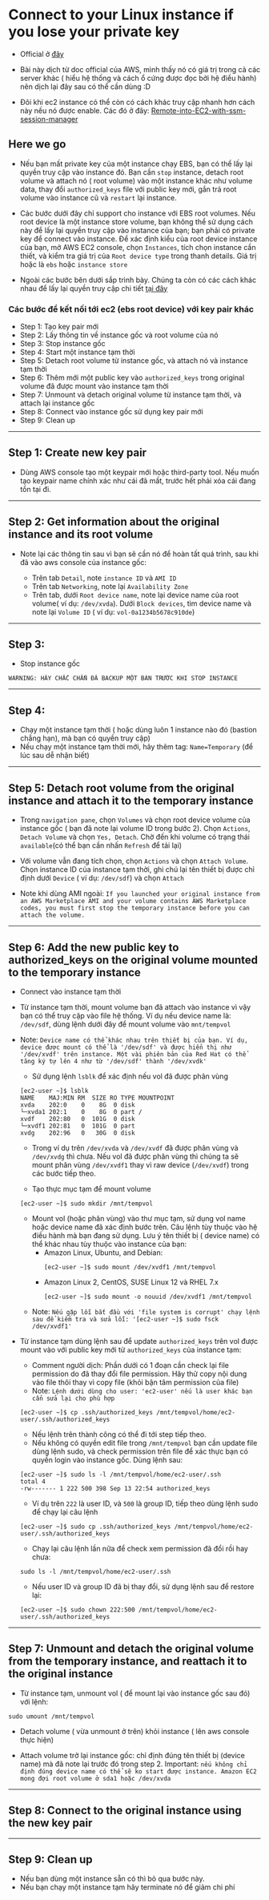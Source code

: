 # Connect to your Linux instance if you lose your private key

- Official ở [đây](https://docs.aws.amazon.com/AWSEC2/latest/UserGuide/replacing-lost-key-pair.html)

- Bài này dịch từ doc official của AWS, mình thấy nó có giá trị trong cả các server khác ( hiểu hệ thống và cách ổ cứng được đọc bởi hệ điều hành) nên dịch lại đây sau có thể cần dùng :D 

- Đôi khi ec2 instance có thể còn có cách khác truy cập nhanh hơn cách này nếu nó được enable. Các đó ở đây: [Remote-into-EC2-with-ssm-session-manager](https://cevo.com.au/post/remoting-into-ec2s-with-ssm-session-manager/)


## Here we go

- Nếu bạn mất private key của một instance chạy EBS, bạn có thể lấy lại quyền truy cập vào instance đó. Bạn cần `stop` instance, detach root volume và attach nó ( root volume) vào một instance khác như volume data, thay đổi `authorized_keys` file với public key mới, gắn trả root volume vào instance cũ và `restart` lại instance.

- Các bước dưới đây chỉ support cho instance với EBS root volumes. Nếu root device là một instance store volume, bạn không thể sử dụng cách này để lấy lại quyền truy cập vào instance của bạn; bạn phải có private key để connect vào instance. Để xác định kiểu của root device instance của bạn, mở AWS EC2 console, chọn `Instances`, tích chọn instance cần thiết, và kiểm tra giá trị của `Root device type` trong thanh details. Giá trị hoặc là `ebs` hoặc `instance store`

- Ngoài các bước bên dưới sắp trình bày. Chúng ta còn có các cách khác nhau để lấy lại quyền truy cập chi tiết [tại đây](https://aws.amazon.com/premiumsupport/knowledge-center/user-data-replace-key-pair-ec2/)

### Các bước để kết nối tới ec2 (ebs root device) với key pair khác

- Step 1: Tạo key pair mới
- Step 2: Lấy thông tin về instance gốc và root volume của nó
- Step 3: Stop instance gốc
- Step 4: Start một instance tạm thời
- Step 5: Detach root volume từ instance gốc, và attach nó và instance tạm thời
- Step 6: Thêm mới một public key vào `authorized_keys` trong original volume đã được mount vào instance tạm thời
- Step 7: Unmount và detach original volume từ instance tạm thời, và attach lại instance gốc
- Step 8: Connect vào instance gốc sử dụng key pair mới
- Step 9: Clean up

---
## Step 1: Create new key pair

- Dùng AWS console tạo một keypair mới hoặc third-party tool. Nếu muốn tạo keypair name chính xác như cái đã mất, trước hết phải xóa cái đang tồn tại đi. 

---
## Step 2: Get information about the original instance and its root volume

- Note lại các thông tin sau vì bạn sẽ cần nó để hoàn tất quá trình, sau khi đã vào aws console của instance gốc:

  - Trên tab `Detail`, note `instance ID` và `AMI ID`
  - Trên tab `Networking`, note lại `Availability Zone`
  - Trên tab, dưới `Root device name`, note lại device name của root volume( ví dụ: `/dev/xvda`). Dưới `Block devices`, tìm device name và note lại `Volume ID` ( ví dụ: `vol-0a1234b5678c910de`)

---
## Step 3:

- Stop instance gốc

```
WARNING: HÃY CHẮC CHẮN ĐÃ BACKUP MỘT BẢN TRƯỚC KHI STOP INSTANCE
```

---
## Step 4:

- Chạy một instance tạm thời ( hoặc dùng luôn 1 instance nào đó (bastion chẳng hạn), mà bạn có quyền truy cập)
- Nếu chạy một instance tạm thời mới, hãy thêm tag: `Name=Temporary` (để lúc sau dễ nhận biết)


---
## Step 5: Detach root volume from the original instance and attach it to the temporary instance

- Trong `navigation pane`, chọn `Volumes` và chọn root device volume của instance gốc ( bạn đã note lại volume ID trong bước 2). Chọn `Actions`, `Detach Volume` và chọn `Yes, Detach`. Chờ đến khi volume có trạng thái `available`(có thể bạn cần nhấn `Refresh` để tải lại)

- Với volume vẫn đang tích chọn, chọn `Actions` và chọn `Attach Volume`. Chọn instance ID của instance tạm thời, ghi chú lại tên thiết bị được chỉ định dưới `Device` ( ví dụ: `/dev/sdf`) và chọn `Attach`

- Note khi dùng AMI ngoài: `If you launched your original instance from an AWS Marketplace AMI and your volume contains AWS Marketplace codes, you must first stop the temporary instance before you can attach the volume.`

---
## Step 6: Add the new public key to authorized_keys on the original volume mounted to the temporary instance

- Connect vào instance tạm thời
- Từ instance tạm thời, mount volume bạn đã attach vào instance vì vậy bạn có thể truy cập vào file hệ thống. Ví dụ nếu device name là: `/dev/sdf`, dùng lệnh dưới đây để mount volume vào `mnt/tempvol`
- Note: `Device name có thể khác nhau trên thiết bị của bạn. Ví dụ, device được mount có thể là '/dev/sdf' và được hiển thị như '/dev/xvdf' trên instance. Một vài phiên bản của Red Hat có thể tăng ký tự lên 4 như từ '/dev/sdf' thành '/dev/xvdk'`
  - Sử dụng lệnh `lsblk` để xác định nếu vol đã được phân vùng
  ```
  [ec2-user ~]$ lsblk
  NAME    MAJ:MIN RM  SIZE RO TYPE MOUNTPOINT
  xvda    202:0    0    8G  0 disk
  └─xvda1 202:1    0    8G  0 part /
  xvdf    202:80   0  101G  0 disk
  └─xvdf1 202:81   0  101G  0 part
  xvdg    202:96   0   30G  0 disk
  ```

  - Trong ví dụ trên `/dev/xvda` và `/dev/xvdf` đã được phân vùng và `/dev/xvdg` thì chưa. Nếu vol đã được phân vùng thì chúng ta sẽ mount phân vùng `/dev/xvdf1` thay vì raw device (`/dev/xvdf`) trong các bước tiếp theo.

  - Tạo thực mục tạm để mount volume

  ```
  [ec2-user ~]$ sudo mkdir /mnt/tempvol
  ```

  - Mount vol (hoặc phân vùng) vào thư mục tạm, sử dụng vol name hoặc device name đã xác định bước trên. Câu lệnh tùy thuộc vào hệ điều hành mà bạn đang sử dụng. Lưu ý tên thiết bị ( device name) có thể khác nhau tùy thuộc vào instance của bạn:
    - Amazon Linux, Ubuntu, and Debian:
      ```
      [ec2-user ~]$ sudo mount /dev/xvdf1 /mnt/tempvol
      ```
    - Amazon Linux 2, CentOS, SUSE Linux 12 và RHEL 7.x
      ```
      [ec2-user ~]$ sudo mount -o nouuid /dev/xvdf1 /mnt/tempvol
      ```
  - Note: `Nếu gặp lỗi bắt đầu với 'file system is corrupt' chạy lệnh sau để kiểm tra và sửa lỗi: '[ec2-user ~]$ sudo fsck /dev/xvdf1' `

- Từ instance tạm dùng lệnh sau để update `authorized_keys` trên vol được mount vào với public key mới từ `authorized_keys` của instance tạm:
  - Comment người dịch: Phần dưới có 1 đoạn cần check lại file permission do đã thay đổi file permission. Hãy thử copy nội dung vào file thôi thay vì copy file (khỏi bận tâm permission của file)
  - Note: `Lệnh dưới dùng cho user: 'ec2-user' nếu là user khác bạn cẩn sửa lại cho phù hợp`
  ```
  [ec2-user ~]$ cp .ssh/authorized_keys /mnt/tempvol/home/ec2-user/.ssh/authorized_keys
  ```
  - Nếu lệnh trên thành công có thể đi tới step tiếp theo.
  - Nếu không có quyền edit file trong `/mnt/tempvol` bạn cần update file dùng lệnh sudo, và check permission trên file để xác thực bạn có quyền login vào instance gốc. Dùng lệnh sau:
  ```
  [ec2-user ~]$ sudo ls -l /mnt/tempvol/home/ec2-user/.ssh
  total 4
  -rw------- 1 222 500 398 Sep 13 22:54 authorized_keys
  ```
  - Ví dụ trên  `222` là user ID, và `500` là group ID, tiếp theo dùng lệnh sudo để chạy lại câu lệnh
  ```
  [ec2-user ~]$ sudo cp .ssh/authorized_keys /mnt/tempvol/home/ec2-user/.ssh/authorized_keys
  ```
  - Chạy lại câu lệnh lần nữa để check xem permission đã đổi rồi hay chưa:
  ```
  sudo ls -l /mnt/tempvol/home/ec2-user/.ssh
  ```
  - Nếu user ID và group ID đã bị thay đổi, sử dụng lệnh sau để restore lại:
  ```
  [ec2-user ~]$ sudo chown 222:500 /mnt/tempvol/home/ec2-user/.ssh/authorized_keys
  ```
---
## Step 7: Unmount and detach the original volume from the temporary instance, and reattach it to the original instance

- Từ instance tạm, unmount vol ( để mount lại vào instance gốc sau đó) với lệnh:
```
sudo umount /mnt/tempvol
```
- Detach volume ( vừa unmount ở trên) khỏi instance ( lên aws console thực hiện)

- Attach volume trở lại instance gốc: chỉ định đúng tên thiết bị (device name) mà đã note lại trước đó trong step 2. Important: `nếu không chỉ định đúng device name có thể sẽ ko start được instance. Amazon EC2 mong đợi root volume ở sda1 hoặc /dev/xvda`

---
## Step 8: Connect to the original instance using the new key pair

---
## Step 9: Clean up
- Nếu bạn dùng một instance sẵn có thì bỏ qua bước này.
- Nếu bạn chạy một instance tạm hãy terminate nó để giảm chi phí


